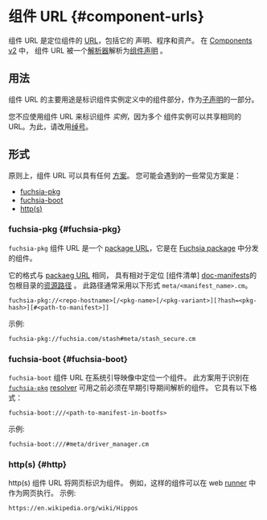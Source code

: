 <!--
# Component URLs {#component-urls}

A component URL is a [URL][wiki-url] that locates a component, including its
declaration, program, and assets. In [Components v2][glossary-components-v2],
component URLs are resolved to
[component declarations][doc-manifests-declaration] by a
[resolver][doc-resolvers].
-->

# 组件 URL {#component-urls}
组件 URL 是定位组件的 [URL][wiki-url]，包括它的 声明、程序和资产。
在 [Components v2][glossary-components-v2] 中，
组件 URL 被一个[解析器][doc-resolvers]解析为[组件声明][doc-manifests-declaration] 。

<!--
## Usage

The primary use of component URLs is to identify a component in the definition
of a component instance, as part of a
[child declaration][doc-manifests-children].

You should not use component URLs to identify component *instances*, as multiple
component instances can share the same URL. For that purpose, instead use
[monikers][doc-monikers].
-->
## 用法

组件 URL 的主要用途是标识组件实例定义中的组件部分，作为[子声明][doc-manifests-children]的一部分。

您不应使用组件 URL 来标识组件 *实例*，因为多个 组件实例可以共享相同的 URL。为此，请改用[绰号][doc-monikers]。

<!--
## Format

A component URL can, in principle, have any [scheme][rfc-uri-scheme]. Some
common schemes you may encounter are:

-   [fuchsia-pkg](#fuchsia-pkg)
-   [fuchsia-boot](#fuchsia-boot)
-   [http(s)](#http)

-->

## 形式
原则上，组件 URL 可以具有任何 [方案][rfc-uri-scheme]。 您可能会遇到的一些常见方案是：

-   [fuchsia-pkg](#fuchsia-pkg)
-   [fuchsia-boot](#fuchsia-boot)
-   [http(s)](#http)

<!--
### fuchsia-pkg {#fuchsia-pkg}

A `fuchsia-pkg` component URL is a [package URL][doc-package-url] that locates a
component distributed in a [Fuchsia package][doc-package].

It has the same format as [package URL][doc-package-url], with a
[resource path][doc-package-url-resource-path] relative to the package root that
locates a [component manifest][doc-manifests]. This path is usually of the form
`meta/<manifest_name>.cm`.

```
fuchsia-pkg://<repo-hostname>[/<pkg-name>[/<pkg-variant>][?hash=<pkg-hash>][#<path-to-manifest>]]
```

Example:

```
fuchsia-pkg://fuchsia.com/stash#meta/stash_secure.cm
```
-->

### fuchsia-pkg {#fuchsia-pkg}
`fuchsia-pkg` 组件 URL 是一个 [package URL][doc-package-url]，它是在 [Fuchsia package][doc-package] 中分发的组件。

它的格式与 [packaeg URL][doc-package-url] 相同，
具有相对于定位 [组件清单] [doc-manifests]的包根目录的[资源路径][doc-package-url-resource-path] 。
此路径通常采用以下形式
`meta/<manifest_name>.cm`。
```
fuchsia-pkg://<repo-hostname>[/<pkg-name>[/<pkg-variant>][?hash=<pkg-hash>][#<path-to-manifest>]]
```

示例:

```
fuchsia-pkg://fuchsia.com/stash#meta/stash_secure.cm
```

<!--
### fuchsia-boot {#fuchsia-boot}

A `fuchsia-boot` component URL locates a component in the system boot image.
This scheme is used to identify components that must be resolved during early
boot before a [`fuchsia-pkg`](#fuchsia-pkg) [resolver][doc-resolvers] is
available. It has the following format:

```
fuchsia-boot:///<path-to-manifest-in-bootfs>
```

Example:

```
fuchsia-boot:///#meta/driver_manager.cm
```
-->

### fuchsia-boot {#fuchsia-boot}
`fuchsia-boot` 组件 URL 在系统引导映像中定位一个组件。 此方案用于识别在[`fuchsia-pkg`](#fuchsia-pkg) [resolver][doc-resolvers] 可用之前必须在早期引导期间解析的组件。 它具有以下格式：
```
fuchsia-boot:///<path-to-manifest-in-bootfs>
```

示例:

```
fuchsia-boot:///#meta/driver_manager.cm
```
<!--
### http(s) {#http}

An `http(s)` component URL identifies a web page as a component. Such a
component could be executed as a web page in a web [runner][doc-runners], for
example.

Example:

```
https://en.wikipedia.org/wiki/Hippos
```
-->

### http(s) {#http}

http(s) 组件 URL 将网页标识为组件。 例如，这样的组件可以在 web  [runner][doc-runners] 中作为网页执行。
示例:

```
https://en.wikipedia.org/wiki/Hippos
```

[doc-manifests]: v2/component_manifests.md
[doc-manifests-children]: v2/component_manifests.md#children
[doc-manifests-declaration]: v2/component_manifests.md#component-declaration
[doc-monikers]: v2/monikers.md
[doc-resolvers]: v2/capabilities/resolvers.md
[doc-package]: /docs/concepts/packages/package.md
[doc-package-url]: /docs/concepts/packages/package_url.md
[doc-package-url-resource-path]: /docs/concepts/packages/package_url.md#resource-paths
[glossary-components-v2]: /docs/glossary.md#components-v2
[doc-runners]: v2/capabilities/runners.md
[wiki-url]: https://en.wikipedia.org/wiki/URL
[rfc-uri-scheme]: https://tools.ietf.org/html/rfc3986#section-3.1
